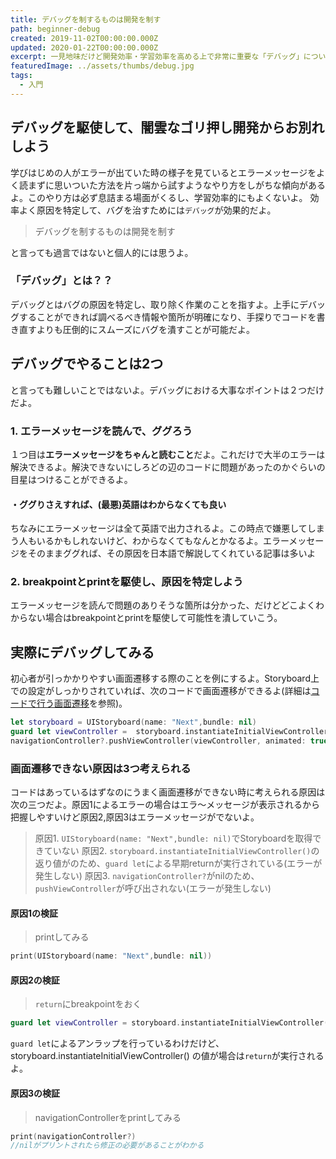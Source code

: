 ```yaml
---
title: デバッグを制するものは開発を制す
path: beginner-debug
created: 2019-11-02T00:00:00.000Z
updated: 2020-01-22T00:00:00.000Z
excerpt: 一見地味だけど開発効率・学習効率を高める上で非常に重要な「デバッグ」について簡単にまとめるよ。初心者の方には特に読んでほしいよ
featuredImage: ../assets/thumbs/debug.jpg
tags:
  - 入門
---
```


## デバッグを駆使して、闇雲なゴリ押し開発からお別れしよう
学びはじめの人がエラーが出ていた時の様子を見ているとエラーメッセージをよく読まずに思いついた方法を片っ端から試すようなやり方をしがちな傾向があるよ。このやり方は必ず息詰まる場面がくるし、学習効率的にもよくないよ。
効率よく原因を特定して、バグを治すためには`デバッグ`が効果的だよ。

> デバッグを制するものは開発を制す

と言っても過言ではないと個人的には思うよ。

### 「デバッグ」とは？？
デバッグとはバグの原因を特定し、取り除く作業のことを指すよ。上手にデバッグすることができれば調べるべき情報や箇所が明確になり、手探りでコードを書き直すよりも圧倒的にスムーズにバグを潰すことが可能だよ。

## デバッグでやることは2つ
と言っても難しいことではないよ。デバッグにおける大事なポイントは２つだけだよ。
### 1. エラーメッセージを読んで、ググろう
１つ目は**エラーメッセージをちゃんと読むこと**だよ。これだけで大半のエラーは解決できるよ。解決できないにしろどの辺のコードに問題があったのかぐらいの目星はつけることができるよ。

#### ・ググりさえすれば、(最悪)英語はわからなくても良い
ちなみにエラーメッセージは全て英語で出力されるよ。この時点で嫌悪してしまう人もいるかもしれないけど、わからなくてもなんとかなるよ。エラーメッセージをそのままググれば、その原因を日本語で解説してくれている記事は多いよ

###  2. breakpointとprintを駆使し、原因を特定しよう
エラーメッセージを読んで問題のありそうな箇所は分かった、だけどどこよくわからない場合はbreakpointとprintを駆使して可能性を潰していこう。

## 実際にデバッグしてみる
初心者が引っかかりやすい画面遷移する際のことを例にするよ。Storyboard上での設定がしっかりされていれば、次のコードで画面遷移ができるよ(詳細は[コードで行う画面遷移](https://saku-program.com/ios-transition)を参照)。

``` swift
let storyboard = UIStoryboard(name: "Next",bundle: nil)
guard let viewController =  storyboard.instantiateInitialViewController() as? NextViewController else { return }
navigationController?.pushViewController(viewController, animated: true)
```

### 画面遷移できない原因は3つ考えられる
コードはあっているはずなのにうまく画面遷移ができない時に考えられる原因は次の三つだよ。原因1によるエラーの場合はエラ〜メッセージが表示されるから把握しやすいけど原因2,原因3はエラーメッセージがでないよ。

> 原因1.  `UIStoryboard(name: "Next",bundle: nil)`でStoryboardを取得できていない
> 原因2. `storyboard.instantiateInitialViewController()`の返り値がのため、`guard let`による早期returnが実行されている(エラーが発生しない)
> 原因3. `navigationController?`がnilのため、`pushViewController`が呼び出されない(エラーが発生しない)

#### 原因1の検証
> printしてみる
``` swift
print(UIStoryboard(name: "Next",bundle: nil))
```

#### 原因2の検証
> `return`にbreakpointをおく

``` swift
guard let viewController = storyboard.instantiateInitialViewController() as? NextViewController else { return }
```
`guard let`によるアンラップを行っているわけだけど、storyboard.instantiateInitialViewController() の値が場合は`return`が実行されるよ。

#### 原因3の検証
> navigationControllerをprintしてみる
``` swift
print(navigationController?)
//nilがプリントされたら修正の必要があることがわかる
```